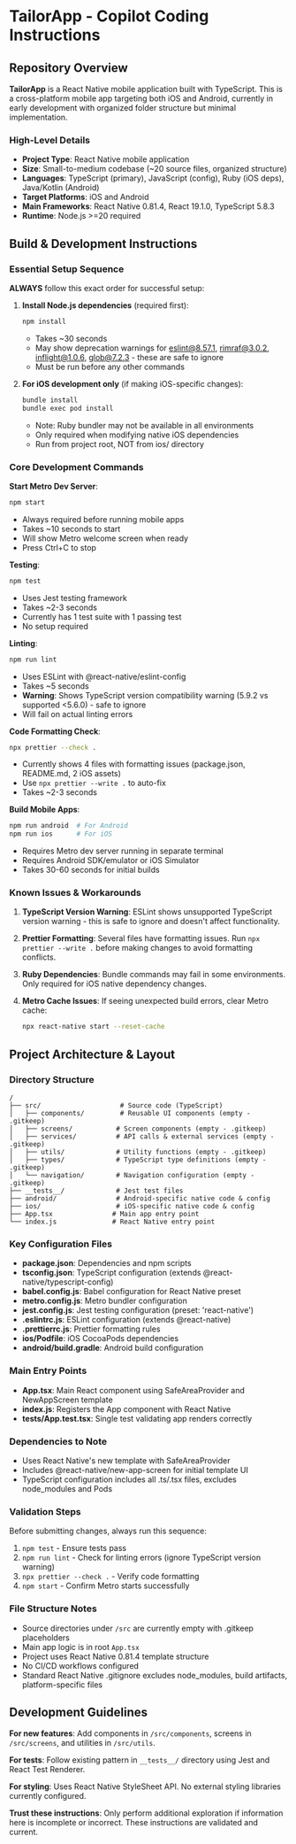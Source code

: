# TailorApp - Copilot Coding Instructions

## Repository Overview

**TailorApp** is a React Native mobile application built with TypeScript. This is a cross-platform mobile app targeting both iOS and Android, currently in early development with organized folder structure but minimal implementation.

### High-Level Details
- **Project Type**: React Native mobile application
- **Size**: Small-to-medium codebase (~20 source files, organized structure)
- **Languages**: TypeScript (primary), JavaScript (config), Ruby (iOS deps), Java/Kotlin (Android)
- **Target Platforms**: iOS and Android
- **Main Frameworks**: React Native 0.81.4, React 19.1.0, TypeScript 5.8.3
- **Runtime**: Node.js >=20 required

## Build & Development Instructions

### Essential Setup Sequence
**ALWAYS** follow this exact order for successful setup:

1. **Install Node.js dependencies** (required first):
   ```bash
   npm install
   ```
   - Takes ~30 seconds
   - May show deprecation warnings for eslint@8.57.1, rimraf@3.0.2, inflight@1.0.6, glob@7.2.3 - these are safe to ignore
   - Must be run before any other commands

2. **For iOS development only** (if making iOS-specific changes):
   ```bash
   bundle install
   bundle exec pod install
   ```
   - Note: Ruby bundler may not be available in all environments
   - Only required when modifying native iOS dependencies
   - Run from project root, NOT from ios/ directory

### Core Development Commands

**Start Metro Dev Server**:
```bash
npm start
```
- Always required before running mobile apps
- Takes ~10 seconds to start
- Will show Metro welcome screen when ready
- Press Ctrl+C to stop

**Testing**:
```bash
npm test
```
- Uses Jest testing framework
- Takes ~2-3 seconds
- Currently has 1 test suite with 1 passing test
- No setup required

**Linting**:
```bash
npm run lint
```
- Uses ESLint with @react-native/eslint-config
- Takes ~5 seconds
- **Warning**: Shows TypeScript version compatibility warning (5.9.2 vs supported <5.6.0) - safe to ignore
- Will fail on actual linting errors

**Code Formatting Check**:
```bash
npx prettier --check .
```
- Currently shows 4 files with formatting issues (package.json, README.md, 2 iOS assets)
- Use `npx prettier --write .` to auto-fix
- Takes ~2-3 seconds

**Build Mobile Apps**:
```bash
npm run android  # For Android
npm run ios      # For iOS
```
- Requires Metro dev server running in separate terminal
- Requires Android SDK/emulator or iOS Simulator
- Takes 30-60 seconds for initial builds

### Known Issues & Workarounds

1. **TypeScript Version Warning**: ESLint shows unsupported TypeScript version warning - this is safe to ignore and doesn't affect functionality.

2. **Prettier Formatting**: Several files have formatting issues. Run `npx prettier --write .` before making changes to avoid formatting conflicts.

3. **Ruby Dependencies**: Bundle commands may fail in some environments. Only required for iOS native dependency changes.

4. **Metro Cache Issues**: If seeing unexpected build errors, clear Metro cache:
   ```bash
   npx react-native start --reset-cache
   ```

## Project Architecture & Layout

### Directory Structure
```
/
├── src/                    # Source code (TypeScript)
│   ├── components/         # Reusable UI components (empty - .gitkeep)
│   ├── screens/           # Screen components (empty - .gitkeep)
│   ├── services/          # API calls & external services (empty - .gitkeep)
│   ├── utils/             # Utility functions (empty - .gitkeep)
│   ├── types/             # TypeScript type definitions (empty - .gitkeep)
│   └── navigation/        # Navigation configuration (empty - .gitkeep)
├── __tests__/             # Jest test files
├── android/               # Android-specific native code & config
├── ios/                   # iOS-specific native code & config
├── App.tsx               # Main app entry point
└── index.js              # React Native entry point
```

### Key Configuration Files
- **package.json**: Dependencies and npm scripts
- **tsconfig.json**: TypeScript configuration (extends @react-native/typescript-config)
- **babel.config.js**: Babel configuration for React Native preset
- **metro.config.js**: Metro bundler configuration
- **jest.config.js**: Jest testing configuration (preset: 'react-native')
- **.eslintrc.js**: ESLint configuration (extends @react-native)
- **.prettierrc.js**: Prettier formatting rules
- **ios/Podfile**: iOS CocoaPods dependencies
- **android/build.gradle**: Android build configuration

### Main Entry Points
- **App.tsx**: Main React component using SafeAreaProvider and NewAppScreen template
- **index.js**: Registers the App component with React Native
- **__tests__/App.test.tsx**: Single test validating app renders correctly

### Dependencies to Note
- Uses React Native's new template with SafeAreaProvider
- Includes @react-native/new-app-screen for initial template UI
- TypeScript configuration includes all .ts/.tsx files, excludes node_modules and Pods

### Validation Steps
Before submitting changes, always run this sequence:
1. `npm test` - Ensure tests pass
2. `npm run lint` - Check for linting errors (ignore TypeScript version warning)
3. `npx prettier --check .` - Verify code formatting
4. `npm start` - Confirm Metro starts successfully

### File Structure Notes
- Source directories under `/src` are currently empty with .gitkeep placeholders
- Main app logic is in root `App.tsx` 
- Project uses React Native 0.81.4 template structure
- No CI/CD workflows configured
- Standard React Native .gitignore excludes node_modules, build artifacts, platform-specific files

## Development Guidelines

**For new features**: Add components in `/src/components`, screens in `/src/screens`, and utilities in `/src/utils`.

**For tests**: Follow existing pattern in `__tests__/` directory using Jest and React Test Renderer.

**For styling**: Uses React Native StyleSheet API. No external styling libraries currently configured.

**Trust these instructions**: Only perform additional exploration if information here is incomplete or incorrect. These instructions are validated and current.